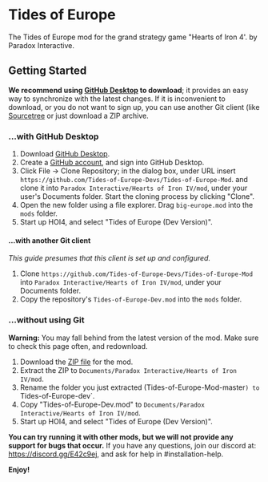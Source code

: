 # Tides of Europe
The Tides of Europe mod for the grand strategy game "Hearts of Iron 4'. by Paradox Interactive.

## Getting Started
**We recommend using [GitHub Desktop](https://desktop.github.com) to download**;
it provides an easy way to synchronize with the latest changes. If it is
inconvenient to download, or you do not want to sign up, you can use another
Git client (like [Sourcetree](https://www.atlassian.com/software/sourcetree) or
just download a ZIP archive.

### ...with GitHub Desktop
1. Download [GitHub Desktop](https://desktop.github.com).
2. Create a [GitHub account](https://github.com/join), and sign into GitHub
   Desktop.
3. Click File → Clone Repository; in the dialog box, under URL insert
   `https://github.com/Tides-of-Europe-Devs/Tides-of-Europe-Mod`. and clone it into
   `Paradox Interactive/Hearts of Iron IV/mod`, under your user's Documents
   folder. Start the cloning process by clicking "Clone".
4. Open the new folder using a file explorer. Drag `big-europe.mod`
   into the `mods` folder.
5. Start up HOI4, and select "Tides of Europe (Dev Version)".

#### ...with another Git client
*This guide presumes that this client is set up and configured.*

1. Clone `https://github.com/Tides-of-Europe-Devs/Tides-of-Europe-Mod` into
   `Paradox Interactive/Hearts of Iron IV/mod`, under your Documents folder.
2. Copy the repository's `Tides-of-Europe-Dev.mod` into the `mods` folder.

### ...without using Git
**Warning:** You may fall behind from the latest version of the mod. Make sure
to check this page often, and redownload.

1. Download the [ZIP file](https://github.com/Tides-of-Europe-Devs/Tides-of-Europe-Mod/archive/master.zip) for the mod.
2. Extract the ZIP to `Documents/Paradox Interactive/Hearts of Iron IV/mod`.
3. Rename the folder you just extracted (Tides-of-Europe-Mod-master`) to `Tides-of-Europe-dev`.
3. Copy "Tides-of-Europe-Dev.mod" to `Documents/Paradox Interactive/Hearts of Iron IV/mod`.
4. Start up HOI4, and select "Tides of Europe (Dev Version)".


**You can try running it with other mods, but we will not provide any support for bugs that occur.** If you have any
questions, join our discord at: https://discord.gg/E42c9ej, and ask for help in #installation-help.

**Enjoy!**
